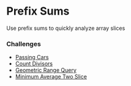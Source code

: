 # Prefix Sums
Use prefix sums to quickly analyze array slices

### Challenges
* [Passing Cars](passing-cars.rb)
* [Count Divisors]()
* [Geometric Range Query]()
* [Minimum Average Two Slice]()
